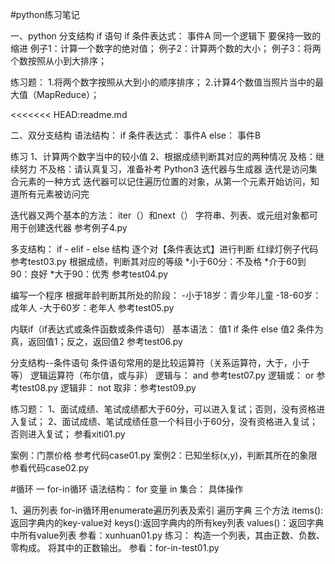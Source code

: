  #python练习笔记

一、python   分支结构
if   语句
if 条件表达式：
事件A
同一个逻辑下   要保持一致的缩进
例子1：计算一个数字的绝对值；
例子2：计算两个数的大小；
例子3：将两个数按照从小到大排序；

练习题：
1.将两个数字按照从大到小的顺序排序；
2.计算4个数值当照片当中的最大值（MapReduce）；

<<<<<<< HEAD:readme.md

二、双分支结构
语法结构：
if 条件表达式：
事件A
else：
事件B

练习
1、计算两个数字当中的较小值
2、根据成绩判断其对应的两种情况
及格：继续努力
不及格：请认真复习，准备补考
Python3 迭代器与生成器
迭代是访问集合元素的一种方式
迭代器可以记住遍历位置的对象，从第一个元素开始访问，知道所有元素被访问完

迭代器又两个基本的方法：
iter（）和next（）
字符串、列表、或元组对象都可用于创建迭代器
参考例子4.py

多支结构：
if - elif - else 结构
逐个对【条件表达式】进行判断
红绿灯例子代码参考test03.py
根据成绩，判断其对应的等级
*小于60分：不及格
*介于60到90：良好
*大于90：优秀
参考test04.py

编写一个程序
根据年龄判断其所处的阶段：
-小于18岁：青少年儿童
-18-60岁：成年人
-大于60岁：老年人
参考test05.py


内联if（if表达式或条件函数或条件语句）
基本语法：
值1 if 条件 else 值2
条件为真，返回值1；反之，返回值2
参考test06.py

分支结构--条件语句
条件语句常用的是比较运算符（关系运算符，大于，小于等）
逻辑运算符（布尔值，或与非）
逻辑与：
and
参考test07.py
逻辑或：
or
参考test08.py
逻辑非：
not
取非：参考test09.py

练习题：
1、面试成绩、笔试成绩都大于60分，可以进入复试；否则，没有资格进入复试；
2、面试成绩、笔试成绩任意一个科目小于60分，没有资格进入复试；否则进入复试；
参看xiti01.py

案例：门票价格
参考代码case01.py
案例2：已知坐标(x,y)，判断其所在的象限
参看代码case02.py

#循环
一  for-in循环
语法结构：
for 变量 in 集合：
    具体操作

1、遍历列表
for-in循环用enumerate遍历列表及索引
 遍历字典
 三个方法
 items():返回字典内的key-value对
 keys():返回字典内的所有key列表
 values()：返回字典中所有value列表
 参看：xunhuan01.py
练习：
构造一个列表，其由正数、负数、零构成。
将其中的正数输出。
参看：for-in-test01.py